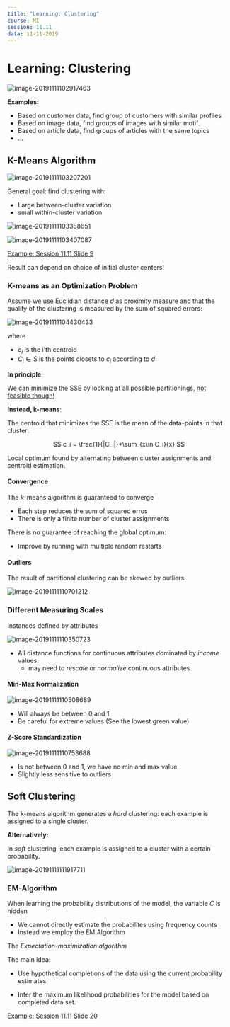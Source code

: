 ```yaml
---
title: "Learning: Clustering"
course: MI
session: 11.11
data: 11-11-2019
---
```


# Learning: Clustering

![image-20191111102917463](images/11-11-clustering/image-20191111102917463.png)

**Examples:**

* Based on customer data, find group of customers with similar profiles
* Based on image data, find groups of images with similar motif.
* Based on article data, find groups of articles with the same topics
* ...



## K-Means Algorithm

![image-20191111103207201](images/11-11-clustering/image-20191111103207201.png)

General goal: find clustering with:

* Large between-cluster variation
* small within-cluster variation 



![image-20191111103358651](images/11-11-clustering/image-20191111103358651.png)

![image-20191111103407087](images/11-11-clustering/image-20191111103407087.png)



[Example: Session 11.11 Slide 9](https://www.moodle.aau.dk/mod/resource/view.php?id=983171)

Result can depend on choice of initial cluster centers!



### K-means as an Optimization Problem

Assume we use Euclidian distance *d* as proximity measure and that the quality of the clustering is measured by the sum of squared errors:

![image-20191111104430433](images/11-11-clustering/image-20191111104430433.png)

where 

* $c_i$ is the i'th centroid
* $C_i\in S$ is the points closets to $c_i$ according to $d$

**In principle**

We can minimize the SSE by looking at all possible partitionings, <u>not feasible though!</u> 



**Instead, k-means**:

The centroid that minimizes the SSE is the mean of the data-points in that cluster:

$$
c_i = \frac{1}{|C_i|}*\sum_{x\in C_i}{x}
$$

Local optimum found by alternating between cluster assignments and centroid estimation.



#### Convergence

The *k*-means algorithm is guaranteed to converge

* Each step reduces the sum of squared erros
* There is only a finite number of cluster assignments

There is no guarantee of reaching the global optimum:

* Improve by running with multiple random restarts



#### Outliers

The result of partitional clustering can be skewed by outliers

![image-20191111110701212](images/11-11-clustering/image-20191111110701212.png)



### Different Measuring Scales

Instances defined by attributes

![image-20191111110350723](images/11-11-clustering/image-20191111110350723.png)

* All distance functions for continuous attributes dominated by *income* values
    * may need to *rescale* or *normalize* continuous attributes



#### Min-Max Normalization

![image-20191111110508689](images/11-11-clustering/image-20191111110508689.png)

* Will always be between 0 and 1
* Be careful for extreme values (See the lowest green value)



#### Z-Score Standardization

![image-20191111110753688](images/11-11-clustering/image-20191111110753688.png)

* Is not between 0 and 1, we have no min and max value
* Slightly less sensitive to outliers



## Soft Clustering

The k-means algorithm generates a *hard* clustering: each example is assigned to a single cluster.

**Alternatively:**

In *soft* clustering, each example is assigned to a cluster with a certain probability.

![image-20191111111917711](images/11-11-clustering/image-20191111111917711.png)



### EM-Algorithm

When learning the probability distributions of the model, the variable $C$ is hidden

* We cannot directly estimate the probabilites using frequency counts
* Instead we employ the EM Algorithm



The *Expectation-maximization algorithm*

The main idea:

* Use hypothetical completions of the data using the current probability estimates

* Infer the maximum likelihood probabilities for the model based on completed data set.

    

[Example: Session 11.11 Slide 20](https://www.moodle.aau.dk/mod/resource/view.php?id=983171)

